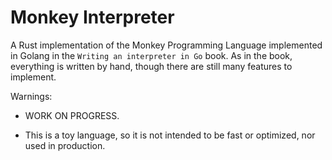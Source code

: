 # Monkey Interpreter

A Rust implementation of the Monkey Programming Language implemented in Golang in the `Writing an interpreter in Go` book.
As in the book, everything is written by hand, though there are still many features to implement.

Warnings:

  - WORK ON PROGRESS.

  - This is a toy language, so it is not intended to be fast or optimized, nor used in production.
